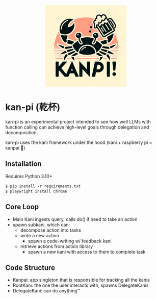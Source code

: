 <p align="center">
  <img width="256" height="256" alt="kanpai logo" src="assets/kanpi-vector.png">
</p>

# kan-pi (乾杯)

kan-pi is an experimental project intended to see how well LLMs with function calling can achieve high-level goals
through delegation and decomposition.

kan-pi uses the kani framework under the hood (kani + raspberry pi = kanpai :beers:)

## Installation

Requires Python 3.10+

```shell
$ pip install -r requirements.txt
$ playwright install chrome
```

## Core Loop

- Main Kani ingests query, calls do() if need to take an action
- spawn subkani, which can:
  - decompose action into tasks
  - write a new action
    - spawn a code-writing w/ feedback kani
  - retrieve actions from action library
    - spawn a new kani with access to them to complete task

## Code Structure

- Kanpai: app singleton that is responsible for tracking all the kanis
- RootKani: the one the user interacts with, spawns DelegateKanis
- DelegateKani: can do anything:tm:
